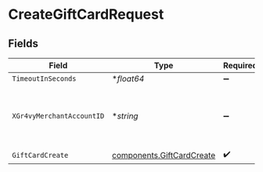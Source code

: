 # CreateGiftCardRequest


## Fields

| Field                                                                  | Type                                                                   | Required                                                               | Description                                                            | Example                                                                |
| ---------------------------------------------------------------------- | ---------------------------------------------------------------------- | ---------------------------------------------------------------------- | ---------------------------------------------------------------------- | ---------------------------------------------------------------------- |
| `TimeoutInSeconds`                                                     | **float64*                                                             | :heavy_minus_sign:                                                     | N/A                                                                    |                                                                        |
| `XGr4vyMerchantAccountID`                                              | **string*                                                              | :heavy_minus_sign:                                                     | The ID of the merchant account to use for this request.                | default                                                                |
| `GiftCardCreate`                                                       | [components.GiftCardCreate](../../models/components/giftcardcreate.md) | :heavy_check_mark:                                                     | N/A                                                                    |                                                                        |